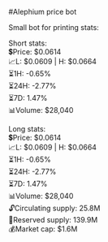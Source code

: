 #Alephium price bot

Small bot for printing stats:

Short stats: \
💲Price: $0.0614 \
📈L: $0.0609 | H: $0.0664 \
⏳1H: -0.65% \
⏳24H: -2.77% \
⏳7D: 1.47% \
📊Volume: $28,040

Long stats: \
💲Price: $0.0614 \
📈L: $0.0609 | H: $0.0664 \
⏳1H: -0.65% \
⏳24H: -2.77% \
⏳7D: 1.47% \
📊Volume: $28,040 \
🔓Circulating supply: 25.8M \
🔐Reserved supply: 139.9M \
💰Market cap: $1.6M
